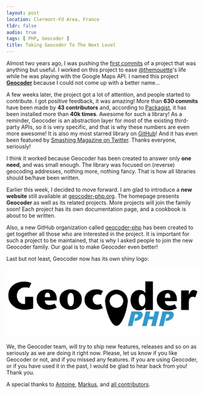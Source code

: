 ```yaml
---
layout: post
location: Clermont-Fd Area, France
tldr: false
audio: true
tags: [ PHP, Geocoder ]
title: Taking Geocoder To The Next Level
---
```


Almost two years ago, I was pushing the [first
commits](https://github.com/geocoder-php/Geocoder/commit/a5e2ebe5a13eab1da663681e0901072b8b121d49)
of a project that was anything but useful. I worked on this project to ease
[@themouette](https://twitter.com/themouette)'s life while he was playing with
the Google Maps API. I named this project [**Geocoder**](http://geocoder-php.org)
because I could not come up with a better name...

A few weeks later, the project got a lot of attention, and people started to
contribute. I got positive feedback, it was amazing! More than **630 commits**
have been made by **43 contributors** and, according to
[Packagist](https://packagist.org/packages/willdurand/geocoder), it has been
installed more than **40k times**. Awesome for such a library! As a reminder,
Geocoder is an abstraction layer for most of the existing third-party APIs, so
it is very specific, and that is why these numbers are even more awesome! It is
also my most starred library on [GitHub](https://github.com/willdurand)! And it
has even been featured by [Smashing Magazine on
Twitter](https://twitter.com/smashingmag/status/298115029478293505). Thanks
everyone, seriously!

I think it worked because Geocoder has been created to answer only **one need**,
and was small enough. The library was focused on (reverse) geocoding addresses,
nothing more, nothing fancy. That is how all libraries should be/have been
written.

Earlier this week, I decided to move forward. I am glad to introduce a **new
website** still available at [geocoder-php.org](http://geocoder-php.org). The
homepage presents **Geocoder** as well as its related projects. More projects
will join the family soon! Each project has its own documentation page, and a
cookbook is about to be written.

Also, a new GitHub organization called
[geocoder-php](https://github.com/geocoder-php) has been created to get together
all those who are interested in the project. It is important for such a project
to be maintained, that is why I asked people to join the new Geocoder family.
Our goal is to make Geocoder even better!

Last but not least, Geocoder now has its own shiny logo:

![](/images/posts/geocoder.png)

We, the Geocoder team, will try to ship new features, releases and so on as
seriously as we are doing it right now. Please, let us know if you like Geocoder
or not, and if you missed any features. If you are using Geocoder, or if you
have used it in the past, I would be glad to hear back from you! Thank you.

A special thanks to [Antoine](https://github.com/toin0u),
[Markus](https://github.com/Baachi), and [all
contributors](https://github.com/geocoder-php/Geocoder/contributors).
